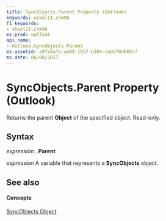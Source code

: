 ```yaml
---
title: SyncObjects.Parent Property (Outlook)
keywords: vbaol11.chm98
f1_keywords:
- vbaol11.chm98
ms.prod: outlook
api_name:
- Outlook.SyncObjects.Parent
ms.assetid: a97e4afb-ae99-15b7-b394-cede70d605cf
ms.date: 06/08/2017
---
```



# SyncObjects.Parent Property (Outlook)

Returns the parent **Object** of the specified object. Read-only.


## Syntax

 _expression_ . **Parent**

 _expression_ A variable that represents a **SyncObjects** object.


## See also


#### Concepts


[SyncObjects Object](syncobjects-object-outlook.md)

